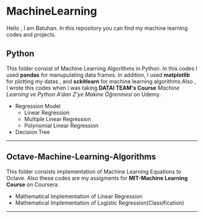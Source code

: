 # MachineLearning

Hello , I am Batuhan. In this repository you can find my machine learning codes and projects.


## Python

This folder consist of Machine Learning Algorithms in Python. In this codes I used **pandas** for manupulating data frames.
In addition, I used **matplotlib** for plotting my datas , and **sckitlearn** for machine learning algorithms.Also , I 
wrote this codes when i was taking **DATAI TEAM's Course** *Machine Learning ve Python A'dan Z'ye Makine Öğrenmesi* on Udemy.

* Regression Model
  * Linear Regression 
  * Multiple Linear Regression
  * Polynomial Linear Regression
 * Decision Tree
---

## Octave-Machine-Learning-Algorithms

This folder consists implementation of Machine Learning Equations to Octave. Also these codes are my assigments for
**MIT-Machine Learning Course** on Coursera.

* Mathematical Implementation of Linear Regression
* Mathematical Implementation of Logistic Regression(Classification)
  
---

